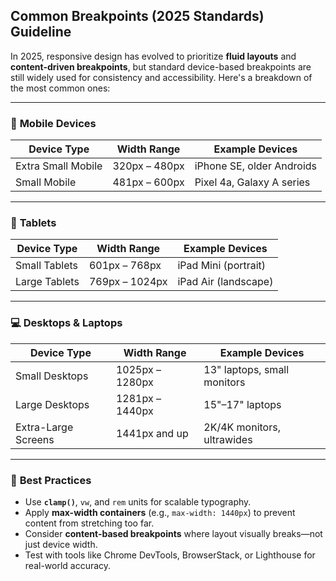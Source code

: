## Common Breakpoints (2025 Standards) Guideline
In 2025, responsive design has evolved to prioritize **fluid layouts** and **content-driven breakpoints**, but standard device-based breakpoints are still widely used for consistency and accessibility. Here's a breakdown of the most common ones:

---

### 📱 **Mobile Devices**
| Device Type         | Width Range     | Example Devices              |
|---------------------|------------------|------------------------------|
| Extra Small Mobile  | 320px – 480px    | iPhone SE, older Androids    |
| Small Mobile        | 481px – 600px    | Pixel 4a, Galaxy A series    |

---

### 📲 **Tablets**
| Device Type         | Width Range     | Example Devices              |
|---------------------|------------------|------------------------------|
| Small Tablets       | 601px – 768px    | iPad Mini (portrait)         |
| Large Tablets       | 769px – 1024px   | iPad Air (landscape)         |

---

### 💻 **Desktops & Laptops**
| Device Type         | Width Range     | Example Devices              |
|---------------------|------------------|------------------------------|
| Small Desktops      | 1025px – 1280px  | 13" laptops, small monitors  |
| Large Desktops      | 1281px – 1440px  | 15"–17" laptops              |
| Extra-Large Screens | 1441px and up    | 2K/4K monitors, ultrawides   |

---

### 🧠 **Best Practices**
- Use **`clamp()`**, `vw`, and `rem` units for scalable typography.
- Apply **max-width containers** (e.g., `max-width: 1440px`) to prevent content from stretching too far.
- Consider **content-based breakpoints** where layout visually breaks—not just device width.
- Test with tools like Chrome DevTools, BrowserStack, or Lighthouse for real-world accuracy.
